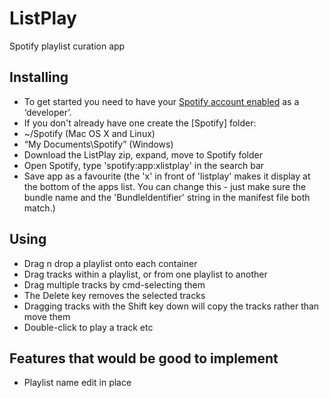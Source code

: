 ListPlay
========

Spotify playlist curation app

Installing
----------
* To get started you need to have your [Spotify account enabled](https://developer.spotify.com/technologies/apps/#developer-account) as a ‘developer’.
* If you don't already have one create the [Spotify] folder:
* ~/Spotify (Mac OS X and Linux)
* “My Documents\Spotify” (Windows)
* Download the ListPlay zip, expand, move to Spotify folder
* Open Spotify, type 'spotify:app:xlistplay' in the search bar
* Save app as a favourite (the 'x' in front of 'listplay' makes it display at the bottom of the apps list. You can change this - just make sure the bundle name and the 'BundleIdentifier' string in the manifest file both match.)

Using
-----
* Drag n drop a playlist onto each container
* Drag tracks within a playlist, or from one playlist to another
* Drag multiple tracks by cmd-selecting them
* The Delete key removes the selected tracks
* Dragging tracks with the Shift key down will copy the tracks rather than move them
* Double-click to play a track etc


Features that would be good to implement
-----------------------------------
* Playlist name edit in place

